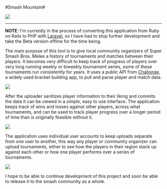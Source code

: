 #Smash Mountain#

![](http://i.imgur.com/VT9MNpY.png)

----------


**NOTE**: I'm currently in the process of converting this application from Ruby on Rails to PHP with [Laravel](https://laravel.com/), so I have had to stop further development and take the Beta version offline for the time being.

The main purpose of this tool is to give local community organizers of Super Smash Bros. Melee a history of tournaments and matches between their players. It becomes very difficult to keep track of progress of players over very long running weekly or biweekly tournament series, some of these tournaments run consistently for years. It uses a public API from [Challonge](http://challonge.com), a widely used bracket building app, to pull and parse player and match data.

![](http://i.imgur.com/afyddxM.png)

After the uploader sanitizes player information to their liking and commits the data it can be viewed in a simple, easy to use interface. The application keeps track of wins and losses against other players, across what tournaments, and can be used to track player progress over a longer period of time than is originally feasible without it.

![](http://i.imgur.com/hiIsQmW.png)

The application uses individual user accounts to keep uploads separate from one user to another, this way any player or community organizer can upload tournaments, either to see how the players in their region stack up against each other or how one player performs over a series of tournaments.

![](http://i.imgur.com/cXi6RuI.png)

I hope to be able to continue development of this project and soon be able to release it to the smash community as a whole.